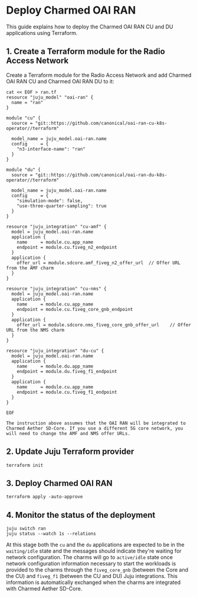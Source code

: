 # Deploy Charmed OAI RAN

This guide explains how to deploy the Charmed OAI RAN CU and DU applications using Terraform.

## 1. Create a Terraform module for the Radio Access Network

Create a Terraform module for the Radio Access Network and add Charmed OAI RAN CU and Charmed OAI RAN DU to it:

```console
cat << EOF > ran.tf
resource "juju_model" "oai-ran" {
  name = "ran"
}

module "cu" {
  source = "git::https://github.com/canonical/oai-ran-cu-k8s-operator//terraform"

  model_name = juju_model.oai-ran.name
  config     = {
    "n3-interface-name": "ran"
  }
}

module "du" {
  source = "git::https://github.com/canonical/oai-ran-du-k8s-operator//terraform"

  model_name = juju_model.oai-ran.name
  config     = {
    "simulation-mode": false,
    "use-three-quarter-sampling": true
  }
}

resource "juju_integration" "cu-amf" {
  model = juju_model.oai-ran.name
  application {
    name     = module.cu.app_name
    endpoint = module.cu.fiveg_n2_endpoint
  }
  application {
    offer_url = module.sdcore.amf_fiveg_n2_offer_url  // Offer URL from the AMF charm
  }
}

resource "juju_integration" "cu-nms" {
  model = juju_model.oai-ran.name
  application {
    name     = module.cu.app_name
    endpoint = module.cu.fiveg_core_gnb_endpoint
  }
  application {
    offer_url = module.sdcore.nms_fiveg_core_gnb_offer_url    // Offer URL from the NMS charm
  }
}

resource "juju_integration" "du-cu" {
  model = juju_model.oai-ran.name
  application {
    name     = module.du.app_name
    endpoint = module.du.fiveg_f1_endpoint
  }
  application {
    name     = module.cu.app_name
    endpoint = module.cu.fiveg_f1_endpoint
  }
}

EOF
```

```{note}
The instruction above assumes that the OAI RAN will be integrated to Charmed Aether SD-Core. If you use a different 5G core network, you will need to change the AMF and NMS offer URLs.
```

## 2. Update Juju Terraform provider

```console
terraform init
```

## 3. Deploy Charmed OAI RAN

```console
terraform apply -auto-approve
```

## 4. Monitor the status of the deployment

```console
juju switch ran
juju status --watch 1s --relations
```

At this stage both the `cu` and the `du` applications are expected to be in the `waiting/idle` state and the messages should indicate they're waiting for network configuration. The charms will go to `active/idle` state once network configuration information necessary to start the workloads is provided to the charms through the `fiveg_core_gnb` (between the Core and the CU) and `fiveg_f1` (between the CU and DU) Juju integrations. This information is automatically exchanged when the charms are integrated with Charmed Aether SD-Core.
